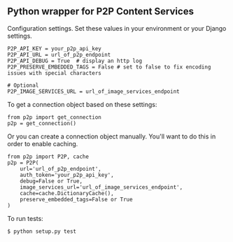 Python wrapper for P2P Content Services
------------------

Configuration settings. Set these values in your environment or your Django settings.

    P2P_API_KEY = your_p2p_api_key
    P2P_API_URL = url_of_p2p_endpoint
    P2P_API_DEBUG = True  # display an http log
    P2P_PRESERVE_EMBEDDED_TAGS = False # set to false to fix encoding issues with special characters

    # Optional
    P2P_IMAGE_SERVICES_URL = url_of_image_services_endpoint

To get a connection object based on these settings:

    from p2p import get_connection
    p2p = get_connection()

Or you can create a connection object manually. You'll want to do this in order to enable caching.

    from p2p import P2P, cache
    p2p = P2P(
        url='url_of_p2p_endpoint',
        auth_token='your_p2p_api_key',
        debug=False or True,
        image_services_url='url_of_image_services_endpoint',
        cache=cache.DictionaryCache(),
        preserve_embedded_tags=False or True
    )

To run tests:

    $ python setup.py test
